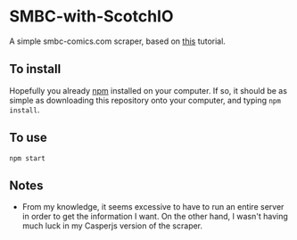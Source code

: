 # SMBC-with-ScotchIO
A simple smbc-comics.com scraper, based on [this](https://scotch.io/tutorials/scraping-the-web-with-node-js) tutorial.

## To install
Hopefully you already [npm](https://www.npmjs.org) installed on your computer. If so, it should be as simple as downloading this repository onto your computer, and typing `npm install`.

## To use
`npm start`

## Notes
- From my knowledge, it seems excessive to have to run an entire server in order to get the information I want. On the other hand, I wasn't having much luck in my Casperjs version of the scraper.
